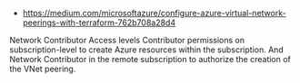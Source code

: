 
* https://medium.com/microsoftazure/configure-azure-virtual-network-peerings-with-terraform-762b708a28d4


Network Contributor
Access levels Contributor permissions on subscription-level to create Azure resources within the subscription. And Network Contributor in the remote subscription to authorize the creation of the VNet peering. 
